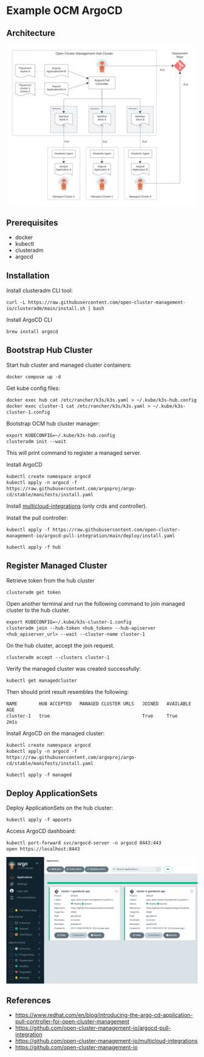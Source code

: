 # Example OCM ArgoCD

## Architecture

![Architecture](./docs/architecture.png "Architecture")

## Prerequisites

- docker
- kubectl
- clusteradm
- argocd

## Installation

Install clusteradm CLI tool:
```
curl -L https://raw.githubusercontent.com/open-cluster-management-io/clusteradm/main/install.sh | bash
```

Install ArgoCD CLI
```
brew install argocd
```

## Bootstrap Hub Cluster

Start hub cluster and managed cluster containers:
```
docker compose up -d
```

Get kube config files:
```
docker exec hub cat /etc/rancher/k3s/k3s.yaml > ~/.kube/k3s-hub.config
docker exec cluster-1 cat /etc/rancher/k3s/k3s.yaml > ~/.kube/k3s-cluster-1.config
```

Bootstrap OCM hub cluster manager:
```
export KUBECONFIG=~/.kube/k3s-hub.config
clusteradm init --wait
```
This will print command to register a managed server.

Install ArgoCD

```
kubectl create namespace argocd
kubectl apply -n argocd -f https://raw.githubusercontent.com/argoproj/argo-cd/stable/manifests/install.yaml
```

Install [multicloud-integrations](https://github.com/open-cluster-management-io/multicloud-integrations?tab=readme-ov-file#quick-start) (only crds and controller).


Install the pull controller:
```
kubectl apply -f https://raw.githubusercontent.com/open-cluster-management-io/argocd-pull-integration/main/deploy/install.yaml
```

```
kubectl apply -f hub
```

## Register Managed Cluster

Retrieve token from the hub cluster
```
clusteradm get token
```

Open another terminal and run the following command to join managed cluster to the hub cluster.
```
export KUBECONFIG=~/.kube/k3s-cluster-1.config
clusteradm join --hub-token <hub_token> --hub-apiserver <hub_apiserver_url> --wait --cluster-name cluster-1
```

On the hub cluster, accept the join request.
```
clusteradm accept --clusters cluster-1
```

Verify the managed cluster was created successfully:
```
kubectl get managedcluster
```
Then should print result resembles the following:
```
NAME        HUB ACCEPTED   MANAGED CLUSTER URLS   JOINED   AVAILABLE   AGE
cluster-1   true                                  True     True        2m1s
```

Install ArgoCD on the managed cluster:

```
kubectl create namespace argocd
kubectl apply -n argocd -f https://raw.githubusercontent.com/argoproj/argo-cd/stable/manifests/install.yaml
```

```
kubectl apply -f managed
```

## Deploy ApplicationSets

Deploy ApplicationSets on the hub cluster:

```
kubectl apply -f appsets
```

Access ArgoCD dashboard:

```
kubectl port-forward svc/argocd-server -n argocd 8443:443
open https://localhost:8443
```

![Argo Applications](./docs/argo_apps.png "Argo Applications")

## References

- https://www.redhat.com/en/blog/introducing-the-argo-cd-application-pull-controller-for-open-cluster-management
- https://github.com/open-cluster-management-io/argocd-pull-integration
- https://github.com/open-cluster-management-io/multicloud-integrations
- https://github.com/open-cluster-management-io